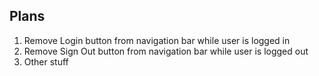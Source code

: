 ## Plans

1. Remove Login button from navigation bar while user is logged in
2. Remove Sign Out button from navigation bar while user is logged out
3. Other stuff